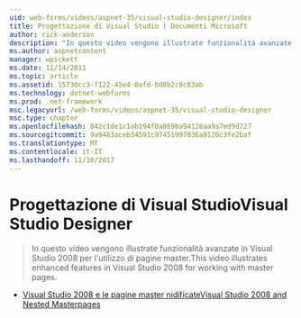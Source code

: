 ```yaml
---
uid: web-forms/videos/aspnet-35/visual-studio-designer/index
title: Progettazione di Visual Studio | Documenti Microsoft
author: rick-anderson
description: "In questo video vengono illustrate funzionalità avanzate in Visual Studio 2008 per l'utilizzo di pagine master."
ms.author: aspnetcontent
manager: wpickett
ms.date: 11/14/2011
ms.topic: article
ms.assetid: 15730cc3-f122-45e4-8afd-bd8b2c8c83ab
ms.technology: dotnet-webforms
ms.prod: .net-framework
msc.legacyurl: /web-forms/videos/aspnet-35/visual-studio-designer
msc.type: chapter
ms.openlocfilehash: 842c1de1c1ab194f0a869ba94128aa9a7ed9d727
ms.sourcegitcommit: 9a9483aceb34591c97451997036a9120c3fe2baf
ms.translationtype: MT
ms.contentlocale: it-IT
ms.lasthandoff: 11/10/2017
---
```

<a name="visual-studio-designer"></a><span data-ttu-id="07ead-103">Progettazione di Visual Studio</span><span class="sxs-lookup"><span data-stu-id="07ead-103">Visual Studio Designer</span></span>
====================
> <span data-ttu-id="07ead-104">In questo video vengono illustrate funzionalità avanzate in Visual Studio 2008 per l'utilizzo di pagine master.</span><span class="sxs-lookup"><span data-stu-id="07ead-104">This video illustrates enhanced features in Visual Studio 2008 for working with master pages.</span></span>


- [<span data-ttu-id="07ead-105">Visual Studio 2008 e le pagine master nidificate</span><span class="sxs-lookup"><span data-stu-id="07ead-105">Visual Studio 2008 and Nested Masterpages</span></span>](visual-studio-2008-and-nested-masterpages.md)
